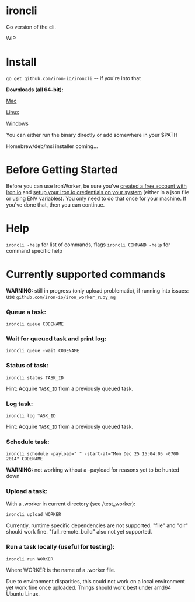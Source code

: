 ironcli
=======

Go version of the cli. 

WIP

# Install

`go get github.com/iron-io/ironcli` -- if you're into that

__Downloads (all 64-bit):__

[Mac](https://github.com/iron-io/ironcli/releases/download/v0.0.1-alpha/ironcli_mac)

[Linux](https://github.com/iron-io/ironcli/releases/download/v0.0.1-alpha/ironcli_linux)

[Windows](https://github.com/iron-io/ironcli/releases/download/v0.0.1-alpha/ironcli.exe)

You can either run the binary directly or add somewhere in your $PATH

Homebrew/deb/msi installer coming...

# Before Getting Started

Before you can use IronWorker, be sure you've [created a free account with
Iron.io](http://www.iron.io)
and [setup your Iron.io credentials on your
system](http://dev.iron.io/worker/reference/configuration/) (either in a json
file or using ENV variables). You only need to do that once for your machine. If
you've done that, then you can continue.

# Help

`ironcli -help` for list of commands, flags
`ironcli COMMAND -help` for command specific help

# Currently supported commands

__WARNING:__ still in progress (only upload problematic), if running into issues: use `github.com/iron-io/iron_worker_ruby_ng`

### Queue a task: 

`ironcli queue CODENAME`

### Wait for queued task and print log: 

`ironcli queue -wait CODENAME`

### Status of task:

`ironcli status TASK_ID`

Hint: Acquire `TASK_ID` from a previously queued task.

### Log task:

`ironcli log TASK_ID`

Hint: Acquire `TASK_ID` from a previously queued task.

### Schedule task:

`ironcli schedule -payload=" " -start-at="Mon Dec 25 15:04:05 -0700 2014" CODENAME`

__WARNING:__ not working without a -payload for reasons yet to be hunted down

### Upload a task:

With a .worker in current directory (see /test\_worker):

`ironcli upload WORKER`

Currently, runtime specific dependencies are not supported. "file" and "dir"
should work fine. "full\_remote\_build" also not yet supported.

### Run a task locally (useful for testing):

`ironcli run WORKER`

Where WORKER is the name of a .worker file.

Due to environment disparities, this could not work on a local environment yet
work fine once uploaded. Things should work best under amd64 Ubuntu Linux.
